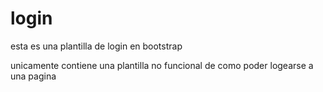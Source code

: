 # login
esta es una plantilla de login en bootstrap

unicamente contiene una plantilla no funcional de como poder logearse a una pagina 

